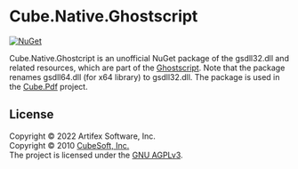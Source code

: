 Cube.Native.Ghostscript
====

[![NuGet](https://img.shields.io/nuget/v/Cube.Native.Ghostscript.svg)](https://www.nuget.org/packages/Cube.Native.Ghostscript)

Cube.Native.Ghostcript is an unofficial NuGet package of the gsdll32.dll and related resources, which are part of the [Ghostscript](https://www.ghostscript.com/). Note that the package renames gsdll64.dll (for x64 library) to gsdll32.dll. The package is used in the [Cube.Pdf](https://github.com/cube-soft/Cube.Pdf) project.

## License

Copyright © 2022 Artifex Software, Inc.  
Copyright © 2010 [CubeSoft, Inc.](https://www.cube-soft.jp/)  
The project is licensed under the [GNU AGPLv3](https://github.com/cube-soft/Cube.Native.Ghostscript/blob/master/License.txt).
